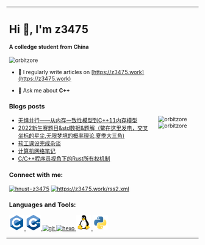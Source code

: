 <html>
<table style="margin-left: auto; margin-right: auto;">
<tr>
<td>
<h1> Hi 👋, I'm z3475 </h1>

<h4> A colledge student from China </h4>

<img src="https://komarev.com/ghpvc/?username=orbitzore&label=Profile%20views&color=0e75b6&style=flat" alt="orbitzore" />

- 📝 I regularly write articles on [https://z3475.work](https://z3475.work)

- 💬 Ask me about **C++**

<h3>  Blogs posts </h3>

<!-- BLOG-POST-LIST:START -->
- [无惧并行——从内存一致性模型到C++11内存模型](http://z3475.work/rebirth/2023/03/09/%E6%97%A0%E6%83%A7%E5%B9%B6%E5%8F%911/)
- [2022新生赛题目&amp;std数据&amp;题解（鳖在这里发电，交叉坐标的星尘,无限梦境的概率理论,夏季大三角&rpar;](http://z3475.work/rebirth/2023/03/04/2022%E6%96%B0%E7%94%9F%E8%B5%9B%E9%A2%98%E7%9B%AE-std%E6%95%B0%E6%8D%AE-%E9%A2%98%E8%A7%A3%EF%BC%88%E4%BA%A4%E5%8F%89%E5%9D%90%E6%A0%87%E7%9A%84%E6%98%9F%E5%B0%98-%E6%97%A0%E9%99%90%E6%A2%A6%E5%A2%83%E7%9A%84%E6%A6%82%E7%8E%87%E7%90%86%E8%AE%BA-%E5%A4%8F%E5%AD%A3%E5%A4%A7%E4%B8%89%E8%A7%92/)
- [软工课设完成杂谈](http://z3475.work/rebirth/2023/03/03/%E8%BD%AF%E5%B7%A5%E8%AF%BE%E8%AE%BE%E5%AE%8C%E6%88%90%E6%9D%82%E8%B0%88/)
- [计算机网络笔记](http://z3475.work/rebirth/2023/02/14/%E8%AE%A1%E7%AE%97%E6%9C%BA%E7%BD%91%E7%BB%9C%E7%AC%94%E8%AE%B0/)
- [C/C++程序员视角下的Rust所有权机制](http://z3475.work/rebirth/2023/01/11/C%E7%A8%8B%E5%BA%8F%E5%91%98%E8%A7%86%E8%A7%92%E4%B8%8B%E7%9A%84Rust%E6%89%80%E6%9C%89%E6%9D%83%E6%9C%BA%E5%88%B6/)
<!-- BLOG-POST-LIST:END -->

<h3 align="left">Connect with me:</h3>
<p align="left">
<a href="https://codeforces.com/profile/hnust-z3475" target="blank"><img align="center" src="https://raw.githubusercontent.com/rahuldkjain/github-profile-readme-generator/master/src/images/icons/Social/codeforces.svg" alt="hnust-z3475" height="30" width="40" /></a>
<a href="/https://z3475.work/rss2.xml" target="blank"><img align="center" src="https://raw.githubusercontent.com/rahuldkjain/github-profile-readme-generator/master/src/images/icons/Social/rss.svg" alt="https://z3475.work/rss2.xml" height="30" width="40" /></a>
</p>

<h3 align="left">Languages and Tools:</h3>
<p align="left"> <a href="https://www.cprogramming.com/" target="_blank" rel="noreferrer"> <img src="https://raw.githubusercontent.com/devicons/devicon/master/icons/c/c-original.svg" alt="c" width="40" height="40"/> </a> <a href="https://www.w3schools.com/cpp/" target="_blank" rel="noreferrer"> <img src="https://raw.githubusercontent.com/devicons/devicon/master/icons/cplusplus/cplusplus-original.svg" alt="cplusplus" width="40" height="40"/> </a> <a href="https://git-scm.com/" target="_blank" rel="noreferrer"> <img src="https://www.vectorlogo.zone/logos/git-scm/git-scm-icon.svg" alt="git" width="40" height="40"/> </a> <a href="hexo.io/" target="_blank" rel="noreferrer"> <img src="https://www.vectorlogo.zone/logos/hexoio/hexoio-icon.svg" alt="hexo" width="40" height="40"/> </a> <a href="https://www.linux.org/" target="_blank" rel="noreferrer"> <img src="https://raw.githubusercontent.com/devicons/devicon/master/icons/linux/linux-original.svg" alt="linux" width="40" height="40"/> </a> <a href="https://www.python.org" target="_blank" rel="noreferrer"> <img src="https://raw.githubusercontent.com/devicons/devicon/master/icons/python/python-original.svg" alt="python" width="40" height="40"/> </a> </p>
</td>

<td>
<img  src="https://github-readme-stats.vercel.app/api?username=orbitzore&show_icons=true&locale=en" alt="orbitzore" />
<img  src="https://github-readme-streak-stats.herokuapp.com/?user=orbitzore&" alt="orbitzore" />
</td>

</tr>
</table>
</html>